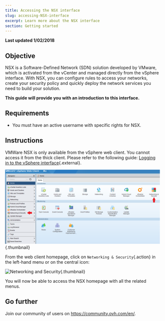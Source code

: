 ```yaml
---
title: Accessing the NSX interface
slug: accessing-NSX-interface
excerpt: Learn more about the NSX interface
section: Getting started
---
```


**Last updated 1/02/2018**

## Objective

NSX is a Software-Defined Network (SDN) solution developed by VMware, which is activated from the vCenter and managed directly from the vSphere interface. With NSX, you can configure rules to access your networks, create your security policy and quickly deploy the network services you need to build your solution.

**This guide will provide you with an introduction to this interface.**

## Requirements

- You must have an active username with specific rights for NSX.

## Instructions

VMWare NSX is only available from the vSphere web client. You cannot access it from the thick client. Please refer to the following guide: [Logging in to the vSphere interface](https://docs.ovh.com/gb/en/private-cloud/login-vsphere-interface/){.external}.

![Web Homepage](images/AccueilWeb.PNG){.thumbnail}

From the web client homepage, click on `Networking & Security`{.action} in the left-hand menu or on the central icon:

![Networking and Security](images/content-docs-cloud-private-cloud-nsx_connect_interface-images-interface_nsx_2.JPG){.thumbnail}

You will now be able to access the NSX homepage with all the related menus.


## Go further

Join our community of users on <https://community.ovh.com/en/>.



